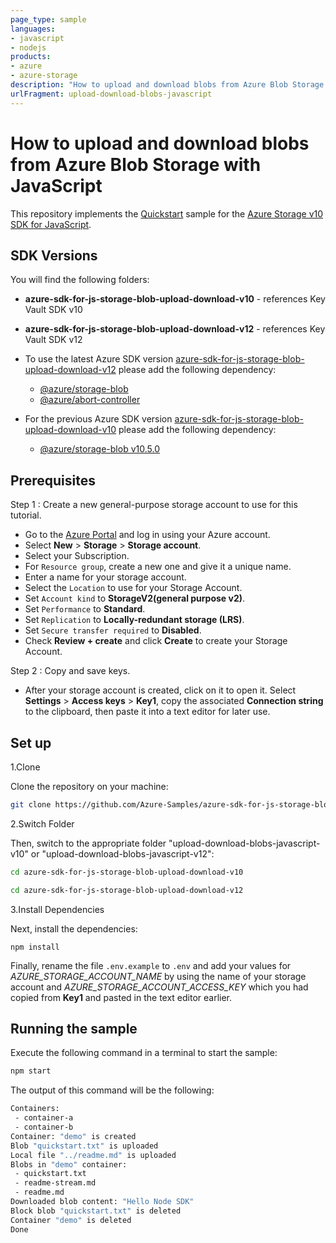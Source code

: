 ```yaml
---
page_type: sample
languages:
- javascript
- nodejs
products:
- azure
- azure-storage
description: "How to upload and download blobs from Azure Blob Storage with JavaScript."
urlFragment: upload-download-blobs-javascript
---
```


# How to upload and download blobs from Azure Blob Storage with JavaScript

This repository implements the [Quickstart] sample for the [Azure Storage v10 SDK for JavaScript].

## SDK Versions
You will find the following folders: 
* **azure-sdk-for-js-storage-blob-upload-download-v10** - references Key Vault SDK v10
* **azure-sdk-for-js-storage-blob-upload-download-v12** - references Key Vault SDK v12

* To use the latest Azure SDK version [azure-sdk-for-js-storage-blob-upload-download-v12] please add the following dependency:
  * [@azure/storage-blob]
  * [@azure/abort-controller]
* For the previous Azure SDK version [azure-sdk-for-js-storage-blob-upload-download-v10] please add the following dependency:
  * [@azure/storage-blob v10.5.0]

## Prerequisites
Step 1 : Create a new general-purpose storage account to use for this tutorial. 
 
*  Go to the [Azure Portal] and log in using your Azure account. 
*  Select **New** > **Storage** > **Storage account**. 
*  Select your Subscription. 
*  For `Resource group`, create a new one and give it a unique name. 
*  Enter a name for your storage account.
*  Select the `Location` to use for your Storage Account.
*  Set `Account kind` to **StorageV2(general purpose v2)**.
*  Set `Performance` to **Standard**. 
*  Set `Replication` to **Locally-redundant storage (LRS)**.
*  Set `Secure transfer required` to **Disabled**.
*  Check **Review + create** and click **Create** to create your Storage Account. 
 
Step 2 : Copy and save keys.
 
 * After your storage account is created, click on it to open it. Select **Settings** > **Access keys** > **Key1**, copy the associated **Connection string** to the clipboard, then paste it into a text editor for later use.

## Set up

1.Clone

Clone the repository on your machine:

```bash
git clone https://github.com/Azure-Samples/azure-sdk-for-js-storage-blob-upload-download.git 
```

2.Switch Folder

Then, switch to the appropriate folder "upload-download-blobs-javascript-v10" or "upload-download-blobs-javascript-v12":

```bash
cd azure-sdk-for-js-storage-blob-upload-download-v10
```

```bash
cd azure-sdk-for-js-storage-blob-upload-download-v12
```

3.Install Dependencies

Next, install the dependencies:

    npm install

Finally, rename the file `.env.example` to `.env` and add your values for *AZURE_STORAGE_ACCOUNT_NAME* by using the name of your storage account and *AZURE_STORAGE_ACCOUNT_ACCESS_KEY* which you had copied from **Key1** and pasted in the text editor earlier.


## Running the sample

Execute the following command in a terminal to start the sample:

```bash
npm start
```

The output of this command will be the following:

```bash
Containers:
 - container-a
 - container-b
Container: "demo" is created
Blob "quickstart.txt" is uploaded
Local file "../readme.md" is uploaded
Blobs in "demo" container:
 - quickstart.txt
 - readme-stream.md
 - readme.md
Downloaded blob content: "Hello Node SDK"
Block blob "quickstart.txt" is deleted
Container "demo" is deleted
Done
```

<!-- LINKS --> 
[Quickstart]: http://docs.microsoft.com/azure/storage/blobs/storage-quickstart-blobs-nodejs-v10
[Azure Storage v10 SDK for JavaScript]: https://github.com/Azure/azure-storage-js
[azure-sdk-for-js-storage-blob-upload-download-v12]: https://github.com/Azure-Samples/azure-sdk-for-js-storage-blob-upload-download/tree/master/azure-sdk-for-js-storage-blob-upload-download-v12
[@azure/storage-blob]: https://www.npmjs.com/package/@azure/storage-blob
[@azure/abort-controller]: https://www.npmjs.com/package/@azure/abort-controller
[azure-sdk-for-js-storage-blob-upload-download-v10]: https://github.com/Azure-Samples/azure-sdk-for-js-storage-blob-upload-download/tree/master/azure-sdk-for-js-storage-blob-upload-download-v10
[@azure/storage-blob v10.5.0]: https://www.npmjs.com/package/@azure/storage-blob/v/10.5.0
[Azure Portal]: https://portal.azure.com
